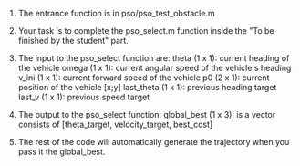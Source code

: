 1. The entrance function is in pso/pso_test_obstacle.m

2. Your task is to complete the pso_select.m function inside the "To be finished by the student" part.

3. The input to the pso_select function are:
   theta (1 x 1): current heading of the vehicle
   omega (1 x 1): current angular speed of the vehicle's heading
   v_ini (1 x 1): current forward speed of the vehicle
   p0 (2 x 1): current position of the vehicle [x;y]
   last_theta (1 x 1): previous heading target
   last_v (1 x 1): previous speed target

4. The output to the pso_select function:
global_best (1 x 3): is a vector consists of [theta_target, velocity_target, best_cost] 

5. The rest of the code will automatically generate the trajectory when you pass it the global_best.
